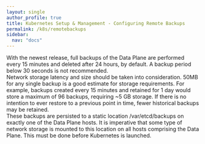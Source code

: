 ```yaml
---
layout: single
author_profile: true
title: Kubernetes Setup & Management - Configuring Remote Backups
permalink: /k8s/remotebackups
sidebar:
  nav: "docs"
---
```


With the newest release, full backups of the Data Plane are performed every 15 minutes and deleted after 24 hours, by default. A backup period below 30 seconds is not recommended. <br>
Network storage latency and size should be taken into consideration. 50MB for any single backup is a good estimate for storage requirements. For example, backups created every 15 minutes and retained for 1 day would store a maximum of 96 backups, requiring ~5 GB storage. If there is no intention to ever restore to a previous point in time, fewer historical backups may be retained.<br>
These backups are persisted to a static location /var/etcd/backups on exactly one of the Data Plane hosts. It is imperative that some type of network storage is mounted to this location on all hosts comprising the Data Plane. This must be done before Kubernetes is launched.


